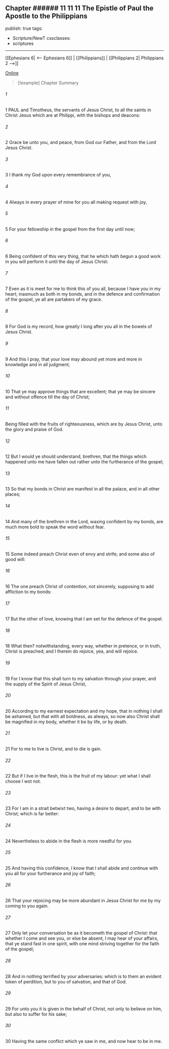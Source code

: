 Chapter ###### 11
11 11 The Epistle of Paul the Apostle to the Philippians
---
publish: true
tags:
  - Scripture/NewT
cssclasses:
  - scriptures
---
[[Ephesians 6| <-- Ephesians 6]] | [[Philippians]] | [[Philippians 2| Philippians 2 -->]]

[Online](https://churchofjesuschrist.org/study/scriptures/nt/philip/1?lang=eng)

>[!example] Chapter Summary
>
###### 1
1 PAUL and Timotheus, the servants of Jesus Christ, to all the saints in Christ Jesus which are at Philippi, with the bishops and deacons:
###### 2
2 Grace be unto you, and peace, from God our Father, and from the Lord Jesus Christ.
###### 3
3 I thank my God upon every remembrance of you,
###### 4
4 Always in every prayer of mine for you all making request with joy,
###### 5
5 For your fellowship in the gospel from the first day until now;
###### 6
6 Being confident of this very thing, that he which hath begun a good work in you will perform it until the day of Jesus Christ:
###### 7
7 Even as it is meet for me to think this of you all, because I have you in my heart; inasmuch as both in my bonds, and in the defence and confirmation of the gospel, ye all are partakers of my grace.
###### 8
8 For God is my record, how greatly I long after you all in the bowels of Jesus Christ.
###### 9
9 And this I pray, that your love may abound yet more and more in knowledge and in all judgment;
###### 10
10 That ye may approve things that are excellent; that ye may be sincere and without offence till the day of Christ;
###### 11
Being filled with the fruits of righteousness, which are by Jesus Christ, unto the glory and praise of God.
###### 12
12 But I would ye should understand, brethren, that the things which happened unto me have fallen out rather unto the furtherance of the gospel;
###### 13
13 So that my bonds in Christ are manifest in all the palace, and in all other places;
###### 14
14 And many of the brethren in the Lord, waxing confident by my bonds, are much more bold to speak the word without fear.
###### 15
15 Some indeed preach Christ even of envy and strife; and some also of good will:
###### 16
16 The one preach Christ of contention, not sincerely, supposing to add affliction to my bonds:
###### 17
17 But the other of love, knowing that I am set for the defence of the gospel.
###### 18
18 What then? notwithstanding, every way, whether in pretence, or in truth, Christ is preached; and I therein do rejoice, yea, and will rejoice.
###### 19
19 For I know that this shall turn to my salvation through your prayer, and the supply of the Spirit of Jesus Christ,
###### 20
20 According to my earnest expectation and my hope, that in nothing I shall be ashamed, but that with all boldness, as always, so now also Christ shall be magnified in my body, whether it be by life, or by death.
###### 21
21 For to me to live is Christ, and to die is gain.
###### 22
22 But if I live in the flesh, this is the fruit of my labour: yet what I shall choose I wot not.
###### 23
23 For I am in a strait betwixt two, having a desire to depart, and to be with Christ; which is far better:
###### 24
24 Nevertheless to abide in the flesh is more needful for you.
###### 25
25 And having this confidence, I know that I shall abide and continue with you all for your furtherance and joy of faith;
###### 26
26 That your rejoicing may be more abundant in Jesus Christ for me by my coming to you again.
###### 27
27 Only let your conversation be as it becometh the gospel of Christ: that whether I come and see you, or else be absent, I may hear of your affairs, that ye stand fast in one spirit, with one mind striving together for the faith of the gospel;
###### 28
28 And in nothing terrified by your adversaries: which is to them an evident token of perdition, but to you of salvation, and that of God.
###### 29
29 For unto you it is given in the behalf of Christ, not only to believe on him, but also to suffer for his sake;
###### 30
30 Having the same conflict which ye saw in me, and now hear to be in me.



